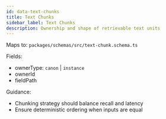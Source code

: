 ```yaml
---
id: data-text-chunks
title: Text Chunks
sidebar_label: Text Chunks
description: Ownership and shape of retrievable text units
---
```


Maps to: `packages/schemas/src/text-chunk.schema.ts`

Fields:

- ownerType: `canon` | `instance`
- ownerId
- fieldPath

Guidance:

- Chunking strategy should balance recall and latency
- Ensure deterministic ordering when inputs are equal
